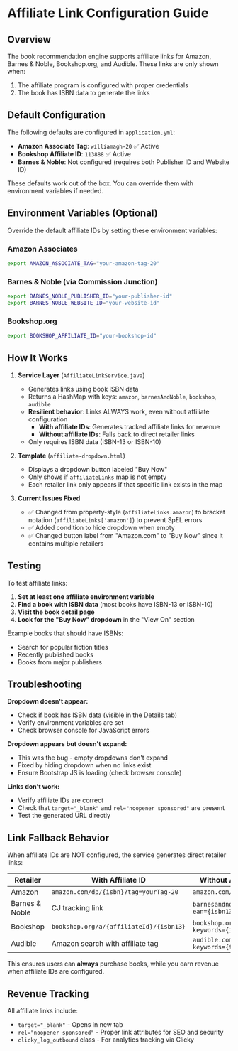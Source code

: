 # Affiliate Link Configuration Guide

## Overview

The book recommendation engine supports affiliate links for Amazon, Barnes & Noble, Bookshop.org, and Audible. These links are only shown when:

1. The affiliate program is configured with proper credentials
2. The book has ISBN data to generate the links

## Default Configuration

The following defaults are configured in `application.yml`:

- **Amazon Associate Tag**: `williamagh-20` ✅ Active
- **Bookshop Affiliate ID**: `113888` ✅ Active
- **Barnes & Noble**: Not configured (requires both Publisher ID and Website ID)

These defaults work out of the box. You can override them with environment variables if needed.

## Environment Variables (Optional)

Override the default affiliate IDs by setting these environment variables:

### Amazon Associates

```bash
export AMAZON_ASSOCIATE_TAG="your-amazon-tag-20"
```

### Barnes & Noble (via Commission Junction)

```bash
export BARNES_NOBLE_PUBLISHER_ID="your-publisher-id"
export BARNES_NOBLE_WEBSITE_ID="your-website-id"
```

### Bookshop.org

```bash
export BOOKSHOP_AFFILIATE_ID="your-bookshop-id"
```

## How It Works

1. **Service Layer** (`AffiliateLinkService.java`)
   - Generates links using book ISBN data
   - Returns a HashMap with keys: `amazon`, `barnesAndNoble`, `bookshop`, `audible`
   - **Resilient behavior**: Links ALWAYS work, even without affiliate configuration
     - **With affiliate IDs**: Generates tracked affiliate links for revenue
     - **Without affiliate IDs**: Falls back to direct retailer links
   - Only requires ISBN data (ISBN-13 or ISBN-10)

2. **Template** (`affiliate-dropdown.html`)
   - Displays a dropdown button labeled "Buy Now"
   - Only shows if `affiliateLinks` map is not empty
   - Each retailer link only appears if that specific link exists in the map

3. **Current Issues Fixed**
   - ✅ Changed from property-style (`affiliateLinks.amazon`) to bracket notation (`affiliateLinks['amazon']`) to prevent SpEL errors
   - ✅ Added condition to hide dropdown when empty
   - ✅ Changed button label from "Amazon.com" to "Buy Now" since it contains multiple retailers

## Testing

To test affiliate links:

1. **Set at least one affiliate environment variable**
2. **Find a book with ISBN data** (most books have ISBN-13 or ISBN-10)
3. **Visit the book detail page**
4. **Look for the "Buy Now" dropdown** in the "View On" section

Example books that should have ISBNs:

- Search for popular fiction titles
- Recently published books
- Books from major publishers

## Troubleshooting

**Dropdown doesn't appear:**

- Check if book has ISBN data (visible in the Details tab)
- Verify environment variables are set
- Check browser console for JavaScript errors

**Dropdown appears but doesn't expand:**

- This was the bug - empty dropdowns don't expand
- Fixed by hiding dropdown when no links exist
- Ensure Bootstrap JS is loading (check browser console)

**Links don't work:**

- Verify affiliate IDs are correct
- Check that `target="_blank"` and `rel="noopener sponsored"` are present
- Test the generated URL directly

## Link Fallback Behavior

When affiliate IDs are NOT configured, the service generates direct retailer links:

| Retailer | With Affiliate ID | Without Affiliate ID |
|----------|------------------|---------------------|
| Amazon | `amazon.com/dp/{isbn}?tag=yourTag-20` | `amazon.com/dp/{isbn}` |
| Barnes & Noble | CJ tracking link | `barnesandnoble.com/w/?ean={isbn13}` |
| Bookshop | `bookshop.org/a/{affiliateId}/{isbn13}` | `bookshop.org/books?keywords={isbn13}` |
| Audible | Amazon search with affiliate tag | `audible.com/search?keywords={title}` |

This ensures users can **always** purchase books, while you earn revenue when affiliate IDs are configured.

## Revenue Tracking

All affiliate links include:

- `target="_blank"` - Opens in new tab
- `rel="noopener sponsored"` - Proper link attributes for SEO and security
- `clicky_log_outbound` class - For analytics tracking via Clicky
